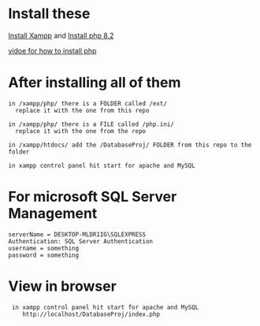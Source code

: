 # Install these 
   [Install Xampp](https://www.apachefriends.org/download_success.html) and
   [Install php 8.2](https://windows.php.net/downloads/releases/php-8.2.28-Win32-vs16-x64.zip)
   
[vidoe for how to install php](https://www.youtube.com/watch?v=n04w2SzGr_U&ab_channel=Novuspad)
   

# After installing all of them
    in /xampp/php/ there is a FOLDER called /ext/
      replace it with the one from this repo

    in /xampp/php/ there is a FILE called /php.ini/
      replace it with the one from the repo

    in /xampp/htdocs/ add the /DatabaseProj/ FOLDER from this repo to the folder

    in xampp control panel hit start for apache and MySQL

# For microsoft SQL Server Management
    serverName = DESKTOP-MLDR1IG\SQLEXPRESS
    Authentication: SQL Server Authentication
    username = something
    password = something

# View in browser
     in xampp control panel hit start for apache and MySQL
        http://localhost/DatabaseProj/index.php
  
  

